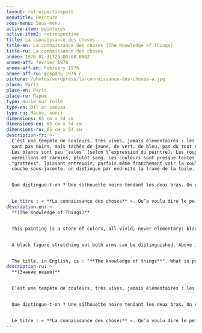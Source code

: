 ```yaml
---
layout: retrospectivepost
menutitle: Peinture
sous-menu: Sous-menu
active-item: peintures
active-item2: retrospective
title: La connaissance des choses
title-en: La connaissance des choses (The Knowledge of Things)
title-ru: La connaissance des choses
annee: 1976-01-31T23:00:00.000Z
annee-aff: février 1976
annee-aff-en: February 1976
annee-aff-ru: февраль 1976 г.
picture: /photos/wordpress/la-connaissance-des-choses-a.jpg
place: Paris
place-en: Paris
place-ru: Париж
type: Huile sur toile
type-en: Oil on canvas
type-ru: Масло, холст
dimensions: 65 cm x 54 cm
dimensions-en: 65 cm x 54 cm
dimensions-ru: 65 см x 54 см
description-fr: >-
  C’est une tempête de couleurs, très vives, jamais élémentaires : les noirs ne
  sont pas noirs, mais tachés de jaune, de vert, de bleu, pas du tout sinistres.
  Les blancs sont peu ‘sales’ (selon l’expression du peintre). Les rouges sont
  vermillons et carmins, plutôt sang. Les couleurs sont presque toutes
  "grattées", laissant entrevoir, parfois même franchement voir la couleur de la
  couche sous-jacente, on distingue par endroits la trame de la toile.


  Que distingue-t-on ? Une silhouette noire tendant les deux bras. On voit un étrange ciel rouge foncé, des formes rectangulaires noires, vertes, rouges jaunes.


  Le titre : « **La connaissance des choses** ». Qu’a voulu dire le peintre ? Parlait-il de la connaissance du monde ? Connaissance scientifique et philosophique ? Dans ce cas, pourquoi la silhouette noire ? Rien dans la peinture ne paraît confirmer cette interprétation. Voulait-il dire : « Je connais mon destin » ? On est en 1976, le peintre est mort 18 mois après avoir achevé cette peinture. Il sait qu’il a peu de temps à vivre. Il attend sa vieille connaissance, la Mort. Il ne la craint pas. Dernière hypothèse, proche de celle que nous venons d’envisager : le peintre, le soldat au passé si lourd va subir son jugement dernier. Il est debout, il a les mains tendues vers le « Juge » qui connait toutes les choses ; il a confiance.
description-en: >-
  **(The Knowledge of Things)**


  This painting is a storm of colors, all vivid, never elementary: black is stained with yellow, green, blue, it is never sinister. The whites are slightly "dirty" (in the painter's words). The reds are vermilion and carmine, blood-like. The patches of colors are almost always "scraped", disclosing sometimes slightly, often frankly the color of the underlying layer. In some places one can perceive the texture of the canvas. 


  A black figure stretching out both arms can be distinguished. Above it, there is a strange dark red sky and black, green, red and yellow rectangular shapes. 


  The title, in English, is : "**The knowledge of things**". What is painter referring to? Is this about knowing the things of the world, i.e. scientific and philosophical knowledge? Then, why the black silhouette? Nothing in the painting seems to confirm this interpretation. Did he mean: "I know my destiny"? We are in 1976, the painter died 18 months after completing this painting. He probably knows he has little time to live. He's waiting for his old acquaintance, Death. He doesn't fear her. Last hypothesis, close to the one we have just considered: the the soldier-painter with such a heavy past will undergo his last judgment. He is standing, his hands are extended towards the "Judge" who knows all things; he is confident.
description-ru: >-
  **(Знание вещей)**


  C’est une tempête de couleurs, très vives, jamais élémentaires : les noirs ne sont pas noirs, mais tachés de jaune, de vert, de bleu, pas du tout sinistres. Les blancs sont peu ‘sales’ (selon l’expression du peintre). Les rouges sont vermillons et carmins, plutôt sang. Les couleurs sont presque toutes "grattées", laissant entrevoir, parfois même franchement voir la couleur de la couche sous-jacente, on distingue par endroits la trame de la toile.


  Que distingue-t-on ? Une silhouette noire tendant les deux bras. On voit un étrange ciel rouge foncé, des formes rectangulaires noires, vertes, rouges jaunes.


  Le titre : « **La connaissance des choses** ». Qu’a voulu dire le peintre ? Parlait-il de la connaissance du monde ? Connaissance scientifique et philosophique ? Dans ce cas, pourquoi la silhouette noire ? Rien dans la peinture ne paraît confirmer cette interprétation. Voulait-il dire : « Je connais mon destin » ? On est en 1976, le peintre est mort 18 mois après avoir achevé cette peinture. Il sait qu’il a peu de temps à vivre. Il attend sa vieille connaissance, la Mort. Il ne la craint pas. Dernière hypothèse, proche de celle que nous venons d’envisager : le peintre, le soldat au passé si lourd va subir son jugement dernier. Il est debout, il a les mains tendues vers le « Juge » qui connait toutes les choses ; il a confiance.
---
```


